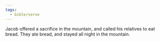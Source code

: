 ```yaml
---
tags:
  - bible/verse
---
```

Jacob offered a sacrifice in the mountain, and called his relatives to eat bread. They ate bread, and stayed all night in the mountain.